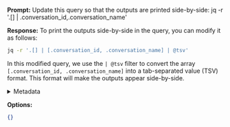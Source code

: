 **Prompt:**
Update this query so that the outputs are printed side-by-side:  jq -r '.[] | .conversation_id,.conversation_name'

**Response:**
To print the outputs side-by-side in the query, you can modify it as follows:

```bash
jq -r '.[] | [.conversation_id, .conversation_name] | @tsv'
```

In this modified query, we use the `| @tsv` filter to convert the array `[.conversation_id, .conversation_name]` into a tab-separated value (TSV) format. This format will make the outputs appear side-by-side.

<details><summary>Metadata</summary>

- Duration: 10163 ms
- Datetime: 2023-10-26T13:36:27.824041
- Model: gpt-3.5-turbo-0613

</details>

**Options:**
```json
{}
```

